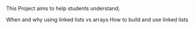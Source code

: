 This Project aims to help students understand;

When and why using linked lists vs arrays
How to build and use linked lists
